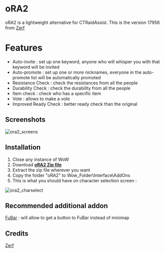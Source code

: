 # oRA2

oRA2 is a lightweight alternative for CTRaidAssist.
This is the version 17956 from [Zerf](http://addons.us.to/addon/ora2)

# Features

- Auto-invite :          set up one keyword, anyone who will whisper you with that keyword will be invited
- Auto-promote :         set up one or more nicknames, everyone in the auto-promote list will be automatically promoted
- Resistance Check :     check the resistances from all the people
- Durability Check :     check the durability from all the people
- Item check :           check who has a specific item
- Vote :                 allows to make a vote
- Improved Ready Check : better ready check than the original

## Screenshots
![ora2_screens](https://cloud.githubusercontent.com/assets/24671466/24885020/87dd2478-1e4c-11e7-89b5-2f144dcb868c.png)

## Installation
1. Close any instance of WoW
2. Download **[oRA2 Zip file](https://github.com/Linae-Kronos/oRA2/archive/master.zip)**
3. Extract the zip file wherever you want
4. Copy the folder "oRA2" to Wow_Folder\Interface\AddOns
5. This is what you should have on character selection screen :

![ora2_charselect](https://cloud.githubusercontent.com/assets/24671466/24885077/d0bcce32-1e4c-11e7-8782-2a1c09780a29.png)

## Recommended additional addon

[FuBar](https://github.com/Linae-Kronos/FuBar) : will allow to get a button to FuBar instead of minimap

## Credits
[Zerf](http://addons.us.to/addon/ora2)